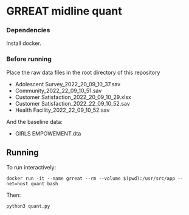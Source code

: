 # GRREAT midline quant

### Dependencies
Install docker.

### Before running

Place the raw data files in the root directory of this repository

* Adolescent Survey_2022_20_09_10_37.sav
* Community_2022_22_09_10_51.sav
* Customer Satisfaction_2022_20_09_10_29.xlsx
* Customer Satisfaction_2022_22_09_10_52.sav
* Health Facility_2022_22_09_10_52.sav

And the baseline data:

* GIRLS EMPOWEMENT.dta


## Running

To run interactively:

`docker run -it --name grreat --rm --volume $(pwd):/usr/src/app --net=host quant bash`

Then:

`python3 quant.py`
